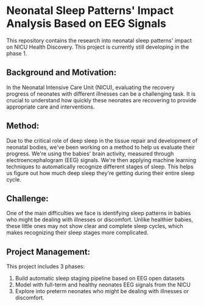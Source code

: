 # Neonatal Sleep Patterns' Impact Analysis Based on EEG Signals

This repository contains the research into neonatal sleep patterns' impact on NICU Health Discovery. 
This project is currently still developing in the phase 1.


## Background and Motivation:
In the Neonatal Intensive Care Unit (NICU), evaluating the recovery progress of neonates with different illnesses can be a challenging task. It is crucial to understand how quickly these neonates are recovering to provide appropriate care and interventions.

## Method:
Due to the critical role of deep sleep in the tissue repair and development of neonatal bodies, we've been working on a method to help us evaluate their progress. We're using the babies' brain activity, measured through electroencephalogram (EEG) signals. We're then applying machine learning techniques to automatically recognize different stages of sleep. This helps us figure out how much deep sleep they're getting during their entire sleep cycle.

## Challenge:
One of the main difficulties we face is identifying sleep patterns in babies who might be dealing with illnesses or discomfort. Unlike healthier babies, these little ones may not show clear and complete sleep cycles, which makes recognizing their sleep stages more complicated.

## Project Management:
This project includes 3 phases:
1. Build automatic sleep staging pipeline based on EEG open datasets
2. Model with full-term and healthy neonates EEG signals from the NICU
3. Explore into preterm neonates who might be dealing with illnesses or discomfort.
